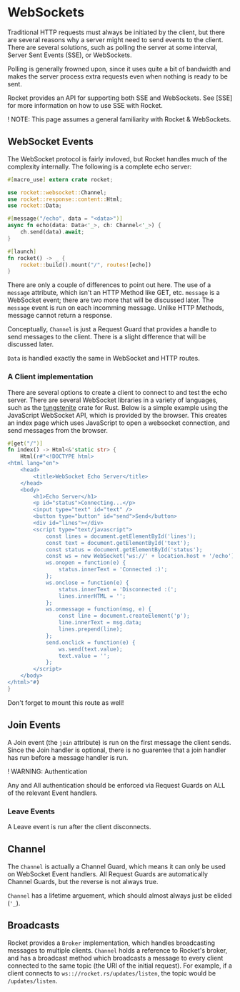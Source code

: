 # WebSockets

Traditional HTTP requests must always be initiated by the client, but there are
several reasons why a server might need to send events to the client. There are
several solutions, such as polling the server at some interval, Server Sent
Events (SSE), or WebSockets.

Polling is generally frowned upon, since it uses quite a bit of bandwidth and
makes the server process extra requests even when nothing is ready to be sent.

Rocket provides an API for supporting both SSE and WebSockets. See [SSE] for
more information on how to use SSE with Rocket.

! NOTE: This page assumes a general familiarity with Rocket & WebSockets.

## WebSocket Events

The WebSocket protocol is fairly invloved, but Rocket handles much of the complexity
internally. The following is a complete echo server:

```rust
#[macro_use] extern crate rocket;

use rocket::websocket::Channel;
use rocket::response::content::Html;
use rocket::Data;

#[message("/echo", data = "<data>")]
async fn echo(data: Data<'_>, ch: Channel<'_>) {
    ch.send(data).await;
}

#[launch]
fn rocket() -> _ {
    rocket::build().mount("/", routes![echo])
}
```

There are only a couple of differences to point out here. The use of a `message`
attribute, which isn't an HTTP Method like GET, etc. `message` is a WebSocket event;
there are two more that will be discussed later. The `message` event is run on each
incomming message. Unlike HTTP Methods, message cannot return a response.

Conceptually, `Channel` is just a Request Guard that provides a handle to send messages
to the client. There is a slight difference that will be discussed later.

`Data` is handled exactly the same in WebSocket and HTTP routes.

### A Client implementation

There are several options to create a client to connect to and test the echo server.
There are several WebSocket libraries in a variety of languages, such as the
[tungstenite](https://crates.io/crates/tungstenite) crate for Rust. Below is a simple
example using the JavaScript WebSocket API, which is provided by the browser. This
creates an index page which uses JavaScript to open a websocket connection, and send
messages from the browser.

```rust
#[get("/")]
fn index() -> Html<&'static str> {
    Html(r#"<!DOCTYPE html>
<html lang="en">
    <head>
        <title>WebSocket Echo Server</title>
    </head>
    <body>
        <h1>Echo Server</h1>
        <p id="status">Connecting...</p>
        <input type="text" id="text" />
        <button type="button" id="send">Send</button>
        <div id="lines"></div>
        <script type="text/javascript">
            const lines = document.getElementById('lines');
            const text = document.getElementById('text');
            const status = document.getElementById('status');
            const ws = new WebSocket('ws://' + location.host + '/echo');
            ws.onopen = function(e) {
                status.innerText = 'Connected :)';
            };
            ws.onclose = function(e) {
                status.innerText = 'Disconnected :(';
                lines.innerHTML = '';
            };
            ws.onmessage = function(msg, e) {
                const line = document.createElement('p');
                line.innerText = msg.data;
                lines.prepend(line);
            };
            send.onclick = function(e) {
                ws.send(text.value);
                text.value = '';
            };
        </script>
    </body>
</html>"#)
}
```

Don't forget to mount this route as well!

## Join Events

A Join event (the `join` attribute) is run on the first message the client sends.
Since the Join handler is optional, there is no guarentee that a join handler has
run before a message handler is run.

! WARNING: Authentication

  Any and All authentication should be enforced via Request Guards on ALL of the
  relevant Event handlers.

### Leave Events

A Leave event is run after the client disconnects.

## Channel

The `Channel` is actually a Channel Guard, which means it can only be used on
WebSocket Event handlers. All Request Guards are automatically Channel Guards,
but the reverse is not always true.

`Channel` has a lifetime arguement, which should almost always just be elided (`'_`).

## Broadcasts

Rocket provides a `Broker` implementation, which handles broadcasting messages to
multiple clients. `Channel` holds a reference to Rocket's broker, and has a broadcast
method which broadcasts a message to every client connected to the same topic (the
URI of the initial request). For example, if a client connects to
`ws:://rocket.rs/updates/listen`, the topic would be `/updates/listen`.
